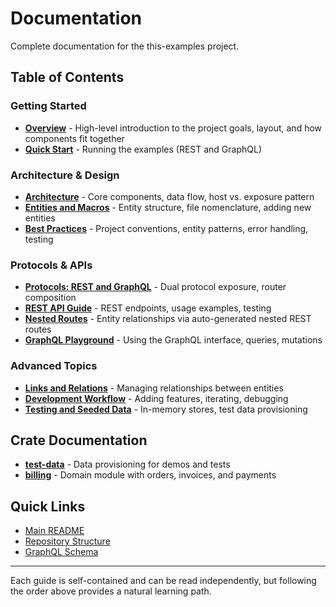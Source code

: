 # Documentation

Complete documentation for the this-examples project.

## Table of Contents

### Getting Started

- **[Overview](overview.md)** - High-level introduction to the project goals, layout, and how components fit together
- **[Quick Start](../README.md#quick-start)** - Running the examples (REST and GraphQL)

### Architecture & Design

- **[Architecture](architecture.md)** - Core components, data flow, host vs. exposure pattern
- **[Entities and Macros](entities-and-macros.md)** - Entity structure, file nomenclature, adding new entities
- **[Best Practices](best-practices.md)** - Project conventions, entity patterns, error handling, testing

### Protocols & APIs

- **[Protocols: REST and GraphQL](protocols.md)** - Dual protocol exposure, router composition
- **[REST API Guide](rest-api.md)** - REST endpoints, usage examples, testing
- **[Nested Routes](nested-routes.md)** - Entity relationships via auto-generated nested REST routes
- **[GraphQL Playground](graphql-playground.md)** - Using the GraphQL interface, queries, mutations

### Advanced Topics

- **[Links and Relations](links-and-relations.md)** - Managing relationships between entities
- **[Development Workflow](development.md)** - Adding features, iterating, debugging
- **[Testing and Seeded Data](testing.md)** - In-memory stores, test data provisioning

## Crate Documentation

- **[test-data](../crates/test-data/README.md)** - Data provisioning for demos and tests
- **[billing](../crates/billing/)** - Domain module with orders, invoices, and payments

## Quick Links

- [Main README](../README.md)
- [Repository Structure](overview.md#repository-layout)
- [GraphQL Schema](../README.md#run-the-graphql--rest-example)

---

Each guide is self-contained and can be read independently, but following the order above provides a natural learning path.
